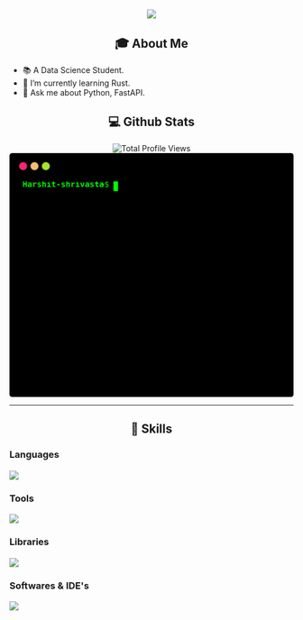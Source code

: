<div align="center">
  <a href="https://github.com/Harshit-shrivastav">
    <img align="center" src="https://github-widgetbox.vercel.app/api/profile?username=harshit-shrivastav&data=followers,repositories,stars,commits&theme=default" />
  </a>
</div>

<h2 align="center">🎓 About Me</h2>
<ul>
  <li>📚 A Data Science Student.</li>
  <li>🌱 I’m currently learning Rust.</li>
  <li>💬 Ask me about Python, FastAPI.</li>
</ul>


<h2 align="center">💻 Github Stats</h2>
<div align="center">
      <img src="https://img.shields.io/badge/dynamic/json?label=Total%20Profile%20Views&query=$.value&url=https://counter.itsharshit.workers.dev/" alt="Total Profile Views"/>
  
  <a href="https://github.com/Harshit-shrivastav">
    <img align="center" src="https://raw.githubusercontent.com/Harshit-shrivastav/silver-system/master/github_stats.svg" />
  </a>
  
</div>

---

<h2 align="center">💼 Skills</h2>

### Languages
<a href="https://github.com/Harshit-shrivastav">
  <img align="center" src="https://github-widgetbox.vercel.app/api/skills?languages=python,r,sql,html,css,go,bash,json,markdown&theme=default&includeNames=true" />
</a>

### Tools
<a href="https://github.com/Harshit-shrivastav">
  <img align="center" src="https://github-widgetbox.vercel.app/api/skills?tools=git,docker,jupyter,powershell,markdown,firebase,mongodb,wordpress,vercel,redis,heroku,apache,aws&theme=default&includeNames=true" />
</a>

### Libraries
<a href="https://github.com/Harshit-shrivastav">
  <img align="center" src="https://github-widgetbox.vercel.app/api/skills?libraries=tensorflow&theme=default&includeNames=true" />
</a>

### Softwares & IDE's
<a href="https://github.com/Harshit-shrivastav">
  <img align="center" src="https://github-widgetbox.vercel.app/api/skills?software=linux,windows,vscode&theme=default&includeNames=true" />
</a>

</div>
